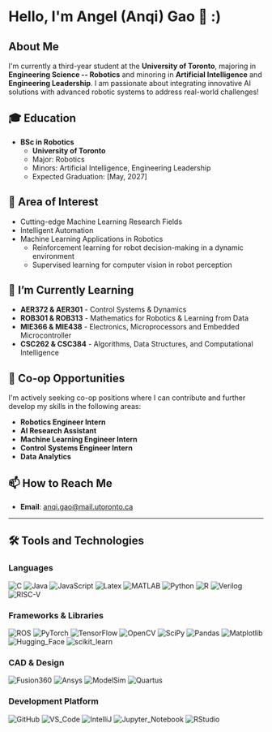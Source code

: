 # Hello, I'm Angel (Anqi) Gao 👋 :) 

## About Me
I'm currently a third-year student at the **University of Toronto**, majoring in **Engineering Science -- Robotics** and minoring in **Artificial Intelligence** and **Engineering Leadership**. I am passionate about integrating innovative AI solutions with advanced robotic systems to address real-world challenges!

## 🎓 Education
- **BSc in Robotics**
  - **University of Toronto**
  - Major: Robotics
  - Minors: Artificial Intelligence, Engineering Leadership
  - Expected Graduation: [May, 2027]

## 🤖 Area of Interest
- Cutting-edge Machine Learning Research Fields
- Intelligent Automation
- Machine Learning Applications in Robotics
   - Reinforcement learning for robot decision-making in a dynamic environment 
   - Supervised learning for computer vision in robot perception
 


## 🌱 I’m Currently Learning
- **AER372 & AER301** - Control Systems & Dynamics
- **ROB301 & ROB313** - Mathematics for Robotics & Learning from Data
- **MIE366 & MIE438** - Electronics,  Microprocessors and Embedded Microcontroller
- **CSC262 & CSC384** - Algorithms, Data Structures, and Computational Intelligence

## 🚀 Co-op Opportunities
I'm actively seeking co-op positions where I can contribute and further develop my skills in the following areas:
- **Robotics Engineer Intern**
- **AI Research Assistant**
- **Machine Learning Engineer Intern**
- **Control Systems Engineer Intern**
- **Data Analytics**

## 📫 How to Reach Me
- **Email**: [anqi.gao@mail.utoronto.ca](mailto:your.email@domain.com)


---

## 🛠️ Tools and Technologies
### Languages
![C](https://img.shields.io/badge/-C-333?style=flat&logo=c)
![Java](https://img.shields.io/badge/-Java-333?style=flat&logo=java)
![JavaScript](https://img.shields.io/badge/-JavaScript-333?style=flat&logo=javascript)
![Latex](https://img.shields.io/badge/-Latex-333?style=flat&logo=latex)
![MATLAB](https://img.shields.io/badge/-MATLAB-333?style=flat&logo=mathworks)
![Python](https://img.shields.io/badge/-Python-333?style=flat&logo=python)
![R](https://img.shields.io/badge/-R-333?style=flat&logo=r)
![Verilog](https://img.shields.io/badge/-Verilog-333?style=flat&logo=verilog)
![RISC-V](https://img.shields.io/badge/-RISC--V-333?style=flat&logo=riscv)

### Frameworks & Libraries
![ROS](https://img.shields.io/badge/-ROS-333?style=flat&logo=ros)
![PyTorch](https://img.shields.io/badge/-PyTorch-333?style=flat&logo=pytorch)
![TensorFlow](https://img.shields.io/badge/-TensorFlow-333?style=flat&logo=tensorflow)
![OpenCV](https://img.shields.io/badge/-OpenCV-333?style=flat&logo=opencv)
![SciPy](https://img.shields.io/badge/-SciPy-333?style=flat&logo=scipy)
![Pandas](https://img.shields.io/badge/-Pandas-333?style=flat&logo=pandas)
![Matplotlib](https://img.shields.io/badge/-Matplotlib-333?style=flat&logo=matplotlib)
![Hugging_Face](https://img.shields.io/badge/-Hugging%20Face-333?style=flat&logo=huggingface)
![scikit_learn](https://img.shields.io/badge/-scikit_learn-333?style=flat&logo=scikit-learn)



### CAD & Design
![Fusion360](https://img.shields.io/badge/-Fusion360-333?style=flat&logo=autodesk)
![Ansys](https://img.shields.io/badge/-Ansys-333?style=flat&logo=ansys)
![ModelSim](https://img.shields.io/badge/-ModelSim-333?style=flat&logo=modelsim)
![Quartus](https://img.shields.io/badge/-Quartus-333?style=flat&logo=quartus)

### Development Platform
![GitHub](https://img.shields.io/badge/-GitHub-333?style=flat&logo=github)
![VS_Code](https://img.shields.io/badge/-VS%20Code-333?style=flat&logo=visual-studio-code)
![IntelliJ](https://img.shields.io/badge/-IntelliJ-333?style=flat&logo=intellij-idea)
![Jupyter_Notebook](https://img.shields.io/badge/-Jupyter%20Notebook-333?style=flat&logo=jupyter)
![RStudio](https://img.shields.io/badge/-RStudio-333?style=flat&logo=rstudio)


